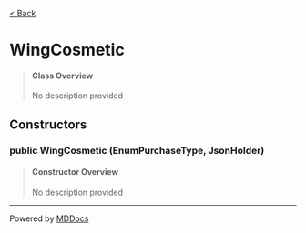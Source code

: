 [< Back](../README.md)
# WingCosmetic #
>#### Class Overview ####
>No description provided
## Constructors ##
### public WingCosmetic (EnumPurchaseType, JsonHolder) ###
>#### Constructor Overview ####
>No description provided
>

---
Powered by [MDDocs](https://github.com/VRCube/MDDocs)